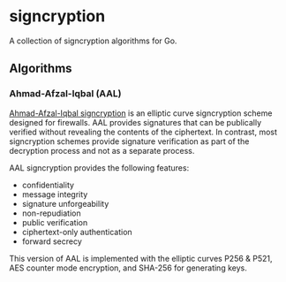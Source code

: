 # signcryption

A collection of signcryption algorithms for Go.

## Algorithms

### Ahmad-Afzal-Iqbal (AAL)

[Ahmad-Afzal-Iqbal
signcryption](http://ieeexplore.ieee.org/document/6725326/) is an
elliptic curve signcryption scheme designed for firewalls. AAL
provides signatures that can be publically verified without revealing
the contents of the ciphertext. In contrast, most signcryption schemes
provide signature verification as part of the decryption process and
not as a separate process.

AAL signcryption provides the following features:
- confidentiality
- message integrity
- signature unforgeability
- non-repudiation
- public verification
- ciphertext-only authentication
- forward secrecy

This version of AAL is implemented with the elliptic curves P256 &
P521, AES counter mode encryption, and SHA-256 for generating keys.
